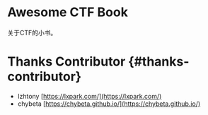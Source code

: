 # Awesome CTF Book

关于CTF的小书。

# Thanks Contributor {#thanks-contributor}

* lzhtony
  [https://lxpark.com/](https://lxpark.com/)
* chybeta 
  [https://chybeta.github.io/](https://chybeta.github.io/)



